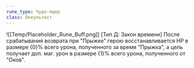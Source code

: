 ```yaml
---
rune_type: Чудо-ящер
class: Оккультист
---
```

![[Temp/Placeholder_Rune_Buff.png]]
[Тип Д: Закон времени] После срабатывания возврата при "Прыжке" герою восстанавливается HP в размере {0}% всего урона, полученного за время "Прыжка", а цель получает доп. маг. урон в размере {1}% всего урона, полученного от "Оков".
